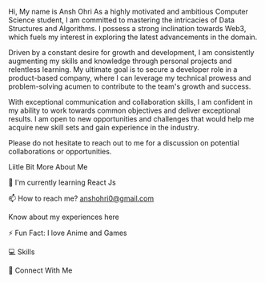 Hi, My name is Ansh Ohri
As a highly motivated and ambitious Computer Science student, I am committed to mastering the intricacies of Data Structures and Algorithms. I possess a strong inclination towards Web3, which fuels my interest in exploring the latest advancements in the domain.

Driven by a constant desire for growth and development, I am consistently augmenting my skills and knowledge through personal projects and relentless learning. My ultimate goal is to secure a developer role in a product-based company, where I can leverage my technical prowess and problem-solving acumen to contribute to the team's growth and success.

With exceptional communication and collaboration skills, I am confident in my ability to work towards common objectives and deliver exceptional results. I am open to new opportunities and challenges that would help me acquire new skill sets and gain experience in the industry.

Please do not hesitate to reach out to me for a discussion on potential collaborations or opportunities.

Liitle Bit More About Me

🌱 I'm currently learning React Js

📫 How to reach me? anshohri0@gmail.com

Know about my experiences here

⚡ Fun Fact: I love Anime and Games

💻 Skills
         

👥 Connect With Me
 
